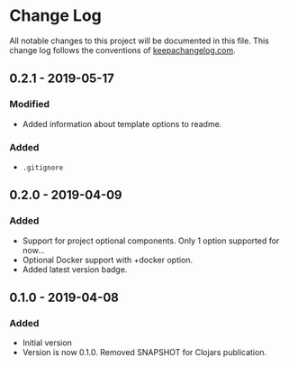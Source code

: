 # Change Log
All notable changes to this project will be documented in this file. This change log follows the conventions of [keepachangelog.com](http://keepachangelog.com/).

## 0.2.1 - 2019-05-17
### Modified
- Added information about template options to readme.
### Added
- `.gitignore`

## 0.2.0 - 2019-04-09
### Added
- Support for project optional components. Only 1 option supported for now...
- Optional Docker support with +docker option.
- Added latest version badge.

## 0.1.0 - 2019-04-08
### Added
- Initial version
- Version is now 0.1.0. Removed SNAPSHOT for Clojars publication.
